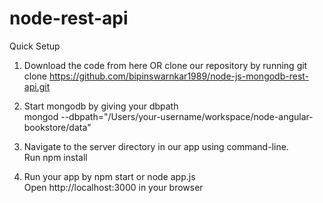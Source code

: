 

# node-rest-api



Quick Setup

1. Download the code from here OR clone our repository by running git clone                              https://github.com/bipinswarnkar1989/node-js-mongodb-rest-api.git
 
2. Start mongodb by giving your dbpath <br>
   mongod --dbpath="/Users/your-username/workspace/node-angular-bookstore/data"

3. Navigate to the server directory in our app using command-line.<br>
Run npm install

4. Run your app by npm start or  node app.js<br>
Open http://localhost:3000 in your browser
